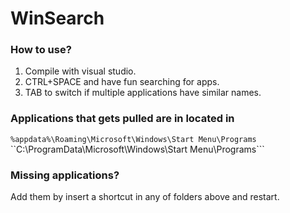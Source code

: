 # WinSearch

### How to use?
1. Compile with visual studio.
2. CTRL+SPACE and have fun searching for apps.
3. TAB to switch if multiple applications have similar names.

### Applications that gets pulled are in located in
``%appdata%\Roaming\Microsoft\Windows\Start Menu\Programs``     
``C:\ProgramData\Microsoft\Windows\Start Menu\Programs```  

### Missing applications? 
Add them by insert a shortcut in any of folders above and restart.  

